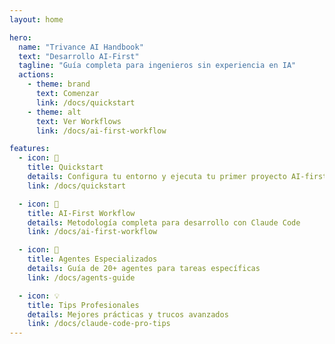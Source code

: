 ```yaml
---
layout: home

hero:
  name: "Trivance AI Handbook"
  text: "Desarrollo AI-First"
  tagline: "Guía completa para ingenieros sin experiencia en IA"
  actions:
    - theme: brand
      text: Comenzar
      link: /docs/quickstart
    - theme: alt
      text: Ver Workflows
      link: /docs/ai-first-workflow

features:
  - icon: 🚀
    title: Quickstart
    details: Configura tu entorno y ejecuta tu primer proyecto AI-first en minutos
    link: /docs/quickstart

  - icon: 🔄
    title: AI-First Workflow
    details: Metodología completa para desarrollo con Claude Code
    link: /docs/ai-first-workflow

  - icon: 🤖
    title: Agentes Especializados
    details: Guía de 20+ agentes para tareas específicas
    link: /docs/agents-guide

  - icon: 💡
    title: Tips Profesionales
    details: Mejores prácticas y trucos avanzados
    link: /docs/claude-code-pro-tips
---
```

